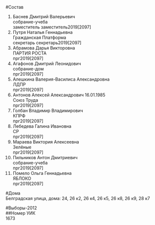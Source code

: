 #Состав  
1. Баснев Дмитрий Валерьевич  
    собрание-учеба  
    заместитель заместитель2019[2097]  
2. Путря Наталья Геннадьевна  
    Гражданская Платформа  
    секретарь секретарь2019[2097]  
3. Абрамова Дарья Викторовна  
    ПАРТИЯ РОСТА  
    прг2019[2097]  
4. Агафонов Дмитрий Леонидович  
    собрание-дом  
    прг2019[2097]  
5. Алешкина Валерия-Василиса Александровна  
    ЛДПР  
    прг2019[2097]  
6. Антонов Алексей Александрович 16.01.1985  
    Союз Труда  
    прг2019[2097]  
7. Голбан Владимир Владимирович  
    КПРФ  
    прг2019[2097]  
8. Лебедева Галина Ивановна  
    СР  
    прг2019[2097]  
9. Мараева Виктория Алексеевна  
    Зелёные  
    прг2019[2097]  
10. Пильников Антон Дмитриевич  
    собрание-учеба  
    прг2019[2097]  
11. Помело Ольга Геннадьевна  
    ЯБЛОКО  
    прг2019[2097]  
  
#Дома  
Белградская улица, дома: 24, 26 к2, 26 к4, 26 к5, 26 к8, 26 к9, 28 к7  
  
#Выборы-2012  
##Номер УИК  
1673  
